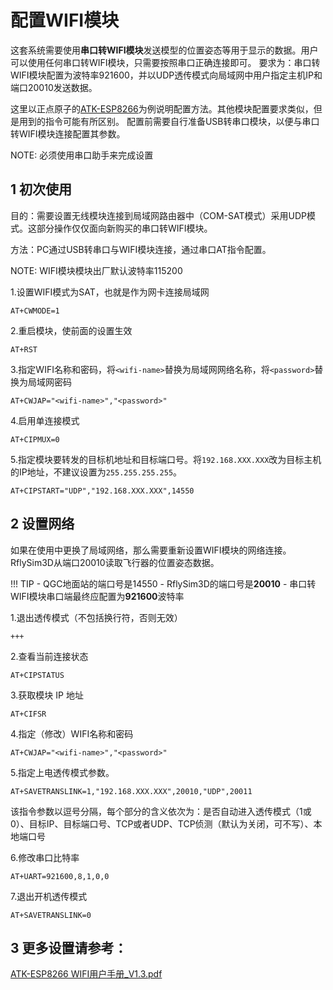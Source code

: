 # 配置WIFI模块

这套系统需要使用**串口转WIFI模块**发送模型的位置姿态等用于显示的数据。用户可以使用任何串口转WIFI模块，只需要按照串口正确连接即可。
要求为：串口转WIFI模块配置为波特率921600，并以UDP透传模式向局域网中用户指定主机IP和端口20010发送数据。

这里以正点原子的[ATK-ESP8266](https://detail.tmall.com/item.htm?spm=a230r.1.14.18.69a09754bcIZd5&id=609757779633&ns=1&abbucket=8&skuId=4447338308660)为例说明配置方法。其他模块配置要求类似，但是用到的指令可能有所区别。
配置前需要自行准备USB转串口模块，以便与串口转WIFI模块连接配置其参数。

NOTE: 必须使用串口助手来完成设置

## 1 初次使用
目的：需要设置无线模块连接到局域网路由器中（COM-SAT模式）采用UDP模式。这部分操作仅仅面向新购买的串口转WIFI模块。

方法：PC通过USB转串口与WIFI模块连接，通过串口AT指令配置。

NOTE: WIFI模块模块出厂默认波特率115200

1.设置WIFI模式为SAT，也就是作为网卡连接局域网
```
AT+CWMODE=1
```

2.重启模块，使前面的设置生效
```
AT+RST
```

3.指定WIFI名称和密码，将`<wifi-name>`替换为局域网网络名称，将`<password>`替换为局域网密码
```
AT+CWJAP="<wifi-name>","<password>"
```

4.启用单连接模式
```
AT+CIPMUX=0
```

5.指定模块要转发的目标机地址和目标端口号。将`192.168.XXX.XXX`改为目标主机的IP地址，不建议设置为`255.255.255.255`。
```
AT+CIPSTART="UDP","192.168.XXX.XXX",14550
```

## 2 设置网络

如果在使用中更换了局域网络，那么需要重新设置WIFI模块的网络连接。
RflySim3D从端口20010读取飞行器的位置姿态数据。

<!-- TIP: QGC地面站的端口号是14550 -->

!!! TIP
	- QGC地面站的端口号是14550
	- RflySim3D的端口号是**20010**
	- 串口转WIFI模块串口端最终应配置为**921600**波特率

1.退出透传模式（不包括换行符，否则无效）
```
+++
```

2.查看当前连接状态

```
AT+CIPSTATUS
```

<!-- ![image.png](https://cdn.nlark.com/yuque/0/2020/png/1166025/1603357693609-64b1ba55-ad10-44d0-be4e-4cc18b0ce256.png#averageHue=%230d490d&height=66&id=KS4JA&originHeight=78&originWidth=391&originalType=binary&ratio=1&rotation=0&showTitle=false&size=7433&status=done&style=none&title=&width=333) -->

3.获取模块 IP 地址
```
AT+CIFSR
```

<!-- ![image.png](https://cdn.nlark.com/yuque/0/2020/png/1166025/1603357074005-f527bd1d-80c8-4aa8-b2d5-4fd8572fae8f.png#averageHue=%230e4a0e&height=66&id=w2dJj&originHeight=74&originWidth=371&originalType=binary&ratio=1&rotation=0&showTitle=false&size=7563&status=done&style=none&title=&width=333) -->

4.指定（修改）WIFI名称和密码
```
AT+CWJAP="<wifi-name>","<password>"
```

5.指定上电透传模式参数。
```
AT+SAVETRANSLINK=1,"192.168.XXX.XXX",20010,"UDP",20011
```
该指令参数以逗号分隔，每个部分的含义依次为：是否自动进入透传模式（1或0）、目标IP、目标端口号、TCP或者UDP、TCP侦测（默认为关闭，可不写）、本地端口号

6.修改串口比特率
```
AT+UART=921600,8,1,0,0
```

<!-- ![image.png](https://cdn.nlark.com/yuque/0/2020/png/1166025/1603357052829-c00b0375-f6bc-44e8-ba03-71b9f71b58d6.png#averageHue=%23074507&height=45&id=oevYq&originHeight=50&originWidth=366&originalType=binary&ratio=1&rotation=0&showTitle=false&size=3230&status=done&style=none&title=&width=329) -->

7.退出开机透传模式
```
AT+SAVETRANSLINK=0
```


## 3 更多设置请参考：
[ATK-ESP8266 WIFI用户手册_V1.3.pdf](https://www.yuque.com/attachments/yuque/0/2022/pdf/1166025/1663297701072-8afc670e-7056-4274-bc65-264ab8bc136a.pdf)



